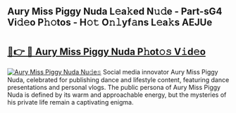## Aury Miss Piggy Nuda L𝚎a𝚔ed N𝚞𝚍e - Part-sG4 Vi𝚍𝚎o P𝚑𝚘tos - H𝚘𝚝 O𝚗𝚕yf𝚊ns L𝚎a𝚔s AEJUe

# <h2><a href="http://kfbpq3.oniu.top/?m=Aury+Miss+Piggy+Nuda">🔗👉 🔴 Aury Miss Piggy Nuda P𝚑ot𝚘𝚜 V𝚒d𝚎o</a></h2>

[![Aury Miss Piggy Nuda Nu𝚍e𝚜](https://i.imgur.com/0qMVB7G.gif)](http://kfbpq3.oniu.top/?m=Aury+Miss+Piggy+Nuda)
Social media innovator Aury Miss Piggy Nuda, celebrated for publishing dance and lifestyle content, featuring dance presentations and personal vlogs. The public persona of Aury Miss Piggy Nuda is defined by its warm and approachable energy, but the mysteries of his private life remain a captivating enigma.  
